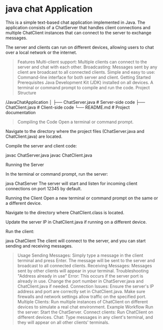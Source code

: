 # java chat Application

This is a simple text-based chat application implemented in Java. The application consists of a ChatServer that handles client connections and multiple ChatClient instances that can connect to the server to exchange messages.

The server and clients can run on different devices, allowing users to chat over a local network or the internet.

> Features
Multi-client support: Multiple clients can connect to the server and chat with each other.
Broadcasting: Messages sent by any client are broadcast to all connected clients.
Simple and easy to use: Command-line interface for both server and client.
Getting Started
Prerequisites
Java Development Kit (JDK) installed on all devices.
A terminal or command prompt to compile and run the code.
Project Structure

/JavaChatApplication
│
├── ChatServer.java      # Server-side code
├── ChatClient.java      # Client-side code
└── README.md            # Project documentation

> Compiling the Code
Open a terminal or command prompt.

Navigate to the directory where the project files (ChatServer.java and ChatClient.java) are located.

Compile the server and client code:

javac ChatServer.java
javac ChatClient.java

Running the Server

In the terminal or command prompt, run the server:

java ChatServer
The server will start and listen for incoming client connections on port 12345 by default.

Running the Client
Open a new terminal or command prompt on the same or a different device.

Navigate to the directory where ChatClient.class is located.

Update the server IP in ChatClient.java if running on a different device.

Run the client:


java ChatClient
The client will connect to the server, and you can start sending and receiving messages.

> Usage
Sending Messages: Simply type a message in the client terminal and press Enter. The message will be sent to the server and broadcast to all connected clients.
Receiving Messages: Messages sent by other clients will appear in your terminal.
Troubleshooting
"Address already in use" Error: This occurs if the server port is already in use. Change the port number in ChatServer.java and ChatClient.java if needed.
Connection Issues: Ensure the server's IP address and port are correctly set in ChatClient.java. Make sure firewalls and network settings allow traffic on the specified port.
Multiple Clients: Run multiple instances of ChatClient on different devices to simulate a real chat environment.
Example Workflow
Run the server: Start the ChatServer.
Connect clients: Run ChatClient on different devices.
Chat: Type messages in any client's terminal, and they will appear on all other clients' terminals.
